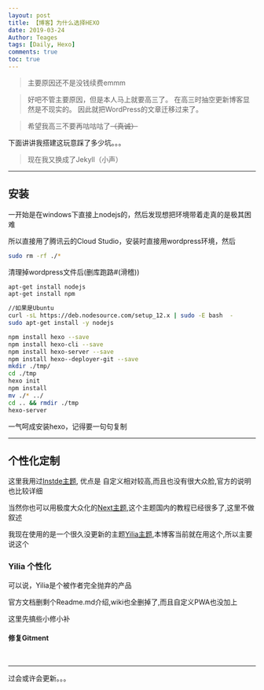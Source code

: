 ```yaml
---
layout: post
title: 【博客】为什么选择HEXO
date: 2019-03-24
Author: Teages
tags: [Daily, Hexo]
comments: true
toc: true
---
```


> 主要原因还不是没钱续费emmm

>好吧不管主要原因，但是本人马上就要高三了。
在高三时抽空更新博客显然是不现实的。
因此就把WordPress的文章迁移过来了。


<!-- more -->


>希望我高三不要再咕咕咕了~~（真诚）~~

下面讲讲我搭建这玩意踩了多少坑。。。

> 现在我又换成了Jekyll（小声）

* * *
  
## 安装

一开始是在windows下直接上nodejs的，然后发现想把环境带着走真的是极其困难

所以直接用了腾讯云的Cloud Studio，安装时直接用wordpress环境，然后

```bash
sudo rm -rf ./*
```
清理掉wordpress文件后(删库跑路#(滑稽))

```bash
apt-get install nodejs
apt-get install npm

//如果是Ubuntu
curl -sL https://deb.nodesource.com/setup_12.x | sudo -E bash  - 
sudo apt-get install -y nodejs

npm install hexo --save
npm install hexo-cli --save
npm install hexo-server --save
npm install hexo--deployer-git --save
mkdir ./tmp/
cd ./tmp
hexo init 
npm install
mv ./* ../
cd .. && rmdir ./tmp
hexo-server
```

一气呵成安装hexo，记得要一句句复制
* * *
## 个性化定制

这里我用过[Instde主题](https://github.com/elmorec/hexo-theme-inside),
优点是 自定义相对较高,而且也没有很大众脸,官方的说明也比较详细

当然你也可以用极度大众化的[Next主题](https://github.com/theme-next/hexo-theme-next),这个主题国内的教程已经很多了,这里不做叙述

我现在使用的是一个很久没更新的主题[Yilia主题](https://github.com/litten/hexo-theme-yilia),本博客当前就在用这个,所以主要说这个

### Yilia 个性化
可以说，Yilia是个被作者完全抛弃的产品

官方文档删剩个Readme.md介绍,wiki也全删掉了,而且自定义PWA也没加上

这里先搞些小修小补

#### 修复Gitment
~~~


~~~



* * *
过会或许会更新。。。
